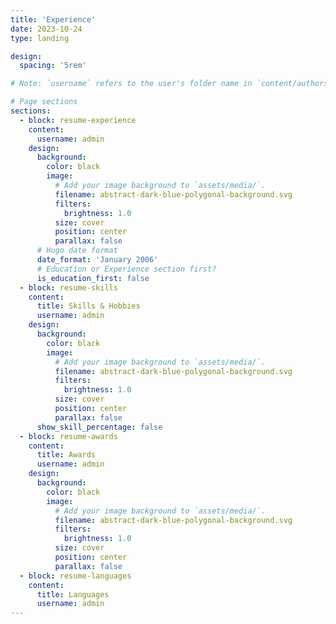 ```yaml
---
title: 'Experience'
date: 2023-10-24
type: landing

design:
  spacing: '5rem'

# Note: `username` refers to the user's folder name in `content/authors/`

# Page sections
sections:
  - block: resume-experience
    content:
      username: admin
    design:
      background:
        color: black
        image:
          # Add your image background to `assets/media/`.
          filename: abstract-dark-blue-polygonal-background.svg
          filters:
            brightness: 1.0
          size: cover
          position: center
          parallax: false
      # Hugo date format
      date_format: 'January 2006'
      # Education or Experience section first?
      is_education_first: false
  - block: resume-skills
    content:
      title: Skills & Hobbies
      username: admin
    design:
      background:
        color: black
        image:
          # Add your image background to `assets/media/`.
          filename: abstract-dark-blue-polygonal-background.svg
          filters:
            brightness: 1.0
          size: cover
          position: center
          parallax: false
      show_skill_percentage: false
  - block: resume-awards
    content:
      title: Awards
      username: admin
    design:
      background:
        color: black
        image:
          # Add your image background to `assets/media/`.
          filename: abstract-dark-blue-polygonal-background.svg
          filters:
            brightness: 1.0
          size: cover
          position: center
          parallax: false
  - block: resume-languages
    content:
      title: Languages
      username: admin
---
```

